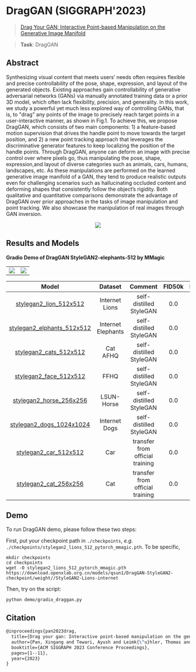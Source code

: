 # DragGAN (SIGGRAPH'2023)

> [Drag Your GAN: Interactive Point-based Manipulation on the Generative Image Manifold](https://arxiv.org/pdf/2305.10973.pdf)

> **Task**: DragGAN

<!-- [ALGORITHM] -->

## Abstract

<!-- [ABSTRACT] -->

Synthesizing visual content that meets users’ needs often requires flexible
and precise controllability of the pose, shape, expression, and layout of the
generated objects. Existing approaches gain controllability of generative
adversarial networks (GANs) via manually annotated training data or a
prior 3D model, which often lack flexibility, precision, and generality. In
this work, we study a powerful yet much less explored way of controlling
GANs, that is, to "drag" any points of the image to precisely reach target
points in a user-interactive manner, as shown in Fig.1. To achieve this, we
propose DragGAN, which consists of two main components: 1) a feature-based motion supervision that drives the handle point to move towards
the target position, and 2) a new point tracking approach that leverages
the discriminative generator features to keep localizing the position of the
handle points. Through DragGAN, anyone can deform an image with precise
control over where pixels go, thus manipulating the pose, shape, expression,and layout of diverse categories such as animals, cars, humans, landscapes,
etc. As these manipulations are performed on the learned generative image
manifold of a GAN, they tend to produce realistic outputs even for challenging scenarios such as hallucinating occluded content and deforming
shapes that consistently follow the object’s rigidity. Both qualitative and
quantitative comparisons demonstrate the advantage of DragGAN over prior
approaches in the tasks of image manipulation and point tracking. We also
showcase the manipulation of real images through GAN inversion.

<!-- [IMAGE] -->

<div align=center>
<img src="https://github.com/open-mmlab/mmagic/assets/55343765/7c397bd0-fa07-48fe-8a7c-a4022907404b"/>
</div>

## Results and Models

<table><tr>
<b> Gradio Demo of DragGAN StyleGAN2-elephants-512 by MMagic </b>
<td><img src="https://github.com/open-mmlab/mmagic/assets/55343765/08e9a687-0a6e-4d3f-94ec-22c46bd61819" border=0></td>
<td><img src="https://github.com/open-mmlab/mmagic/assets/55343765/6fab1ccd-e190-4cd0-a8d5-0e843f65930b" border=0></td>
</tr></table>

|                        Model                         |      Dataset       |             Comment             | FID50k | Precision50k | Recall50k |                                 Download                                 |
| :--------------------------------------------------: | :----------------: | :-----------------------------: | :----: | :----------: | :-------: | :----------------------------------------------------------------------: |
|   [stylegan2_lion_512x512](./stylegan2_512x512.py)   |   Internet Lions   |     self-distilled StyleGAN     |  0.0   |     0.0      |    0.0    | [model](https://download.openxlab.org.cn/models/qsun1/DragGAN-StyleGAN2-checkpoint/weight//StyleGAN2-Lions-internet) |
| [stylegan2_elphants_512x512](./stylegan2_512x512.py) | Internet Elephants |     self-distilled StyleGAN     |  0.0   |     0.0      |    0.0    | [model](https://download.openxlab.org.cn/models/qsun1/DragGAN-StyleGAN2-checkpoint/weight//StyleGAN2-elephants-internet) |
|   [stylegan2_cats_512x512](./stylegan2_512x512.py)   |      Cat AFHQ      |     self-distilled StyleGAN     |  0.0   |     0.0      |    0.0    | [model](https://download.openxlab.org.cn/models/qsun1/DragGAN-StyleGAN2-checkpoint/weight//StyleGAN2-cat-AFHQ) |
|   [stylegan2_face_512x512](./stylegan2_512x512.py)   |        FFHQ        |     self-distilled StyleGAN     |  0.0   |     0.0      |    0.0    | [model](https://download.openxlab.org.cn/models/qsun1/DragGAN-StyleGAN2-checkpoint/weight//StyleGAN2-FFHQ) |
|  [stylegan2_horse_256x256](./stylegan2_256x256.py)   |     LSUN-Horse     |     self-distilled StyleGAN     |  0.0   |     0.0      |    0.0    | [model](https://download.openxlab.org.cn/models/qsun1/DragGAN-StyleGAN2-checkpoint/weight//StyleGAN2-lsun-horses) |
| [stylegan2_dogs_1024x1024](./stylegan2_1024x1024.py) |   Internet Dogs    |     self-distilled StyleGAN     |  0.0   |     0.0      |    0.0    | [model](https://download.openxlab.org.cn/models/qsun1/DragGAN-StyleGAN2-checkpoint/weight//StyleGAN2-dogs-internet) |
|   [stylegan2_car_512x512](./stylegan2_512x512.py)    |        Car         | transfer from official training |  0.0   |     0.0      |    0.0    | [model](https://download.openxlab.org.cn/models/qsun1/DragGAN-StyleGAN2-checkpoint/weight//StyleGAN2-car-official) |
|   [stylegan2_cat_256x256](./stylegan2_256x256.py)    |        Cat         | transfer from official training |  0.0   |     0.0      |    0.0    | [model](https://download.openxlab.org.cn/models/qsun1/DragGAN-StyleGAN2-checkpoint/weight//StyleGAN2-cat-official) |

## Demo

To run DragGAN demo, please follow these two steps:

First, put your checkpoint path in `./checkpoints`, *e.g.* `./checkpoints/stylegan2_lions_512_pytorch_mmagic.pth`. To be specific,

```shell
mkdir checkpoints
cd checkpoints
wget -O stylegan2_lions_512_pytorch_mmagic.pth https://download.openxlab.org.cn/models/qsun1/DragGAN-StyleGAN2-checkpoint/weight//StyleGAN2-Lions-internet
```

Then, try on the script:

```shell
python demo/gradio_draggan.py
```

## Citation

```latex
@inproceedings{pan2023drag,
  title={Drag your gan: Interactive point-based manipulation on the generative image manifold},
  author={Pan, Xingang and Tewari, Ayush and Leimk{\"u}hler, Thomas and Liu, Lingjie and Meka, Abhimitra and Theobalt, Christian},
  booktitle={ACM SIGGRAPH 2023 Conference Proceedings},
  pages={1--11},
  year={2023}
}
```
